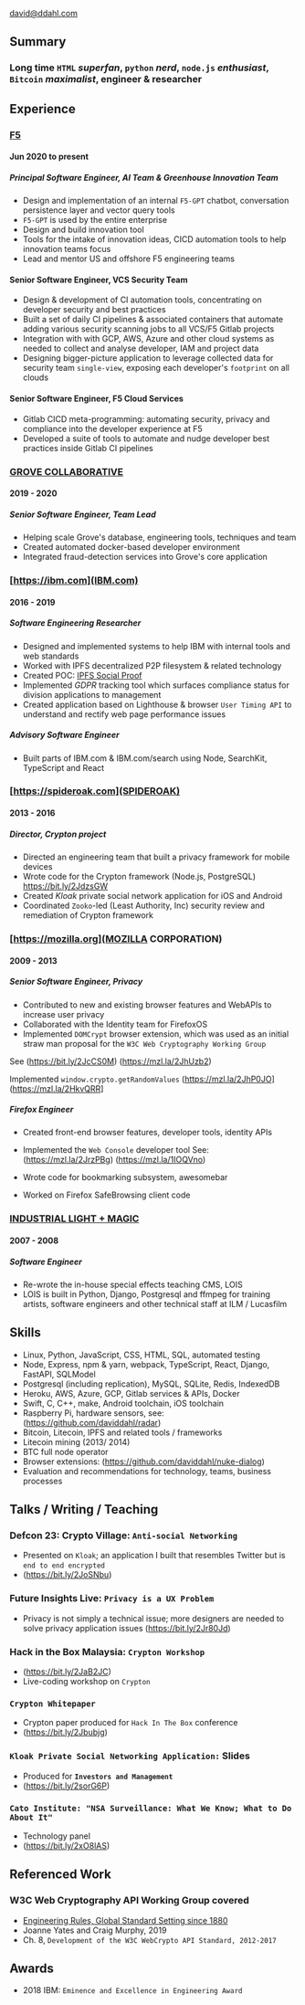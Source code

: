 david@ddahl.com

## Summary

### Long time `HTML` *superfan*, `python` *nerd*, `node.js` *enthusiast*, `Bitcoin` *maximalist*, engineer & researcher

## Experience

### [F5](https://f5.com)

#### Jun 2020 to present

##### Principal Software Engineer, AI Team & Greenhouse Innovation Team

- Design and implementation of an internal `F5-GPT` chatbot, conversation persistence layer and vector query tools
- `F5-GPT` is used by the entire enterprise
- Design and build innovation tool
- Tools for the intake of innovation ideas, CICD automation tools to help innovation teams focus
- Lead and mentor US and offshore F5 engineering teams

#### Senior Software Engineer, VCS Security Team

- Design & development of CI automation tools, concentrating on developer security and best practices
- Built a set of daily CI pipelines & associated containers that automate adding various security scanning jobs to all VCS/F5 Gitlab projects
- Integration with with GCP, AWS, Azure and other cloud systems as needed to collect and analyse developer, IAM and project data
- Designing bigger-picture application to leverage collected data for security team `single-view`, exposing each developer's `footprint` on all clouds

#### Senior Software Engineer, F5 Cloud Services

- Gitlab CICD meta-programming: automating security, privacy and compliance into the developer experience at F5
- Developed a suite of tools to automate and nudge developer best practices inside Gitlab CI pipelines

### [GROVE COLLABORATIVE](https://grove.co)

#### 2019 - 2020

##### Senior Software Engineer, Team Lead

- Helping scale Grove's database, engineering tools, techniques and team
- Created automated docker-based developer environment
- Integrated fraud-detection services into Grove's core application

### [https://ibm.com](IBM.com)

#### 2016 - 2019

##### Software Engineering Researcher

- Designed and implemented systems to help IBM with internal tools and web standards
- Worked with IPFS decentralized P2P filesystem & related technology
- Created POC: [IPFS Social Proof](https://bit.ly/2Pc7GkB)
- Implemented *GDPR* tracking tool which surfaces compliance status for division applications to management
- Created application based on Lighthouse & browser `User Timing API` to understand and rectify web page performance issues

##### Advisory Software Engineer

- Built parts of IBM.com & IBM.com/search using Node, SearchKit, TypeScript and React

### [https://spideroak.com](SPIDEROAK)

#### 2013 - 2016

##### Director, Crypton project

- Directed an engineering team that built a privacy framework for mobile devices
- Wrote code for the Crypton framework (Node.js, PostgreSQL) <https://bit.ly/2JdzsGW>
- Created *Kloak* private social network application for iOS and Android
- Coordinated `Zooko`-led (Least Authority, Inc) security review and remediation of Crypton framework

### [https://mozilla.org](MOZILLA CORPORATION)

#### 2009 - 2013

##### Senior Software Engineer, Privacy

- Contributed to new and existing browser features and WebAPIs to increase user privacy
- Collaborated with the Identity team for FirefoxOS
- Implemented `DOMCrypt` browser extension, which was used as an initial straw man proposal for the `W3C Web Cryptography Working Group`

See (https://bit.ly/2JcCS0M) (https://mzl.la/2JhUzb2)

Implemented `window.crypto.getRandomValues`
(https://mzl.la/2JhP0JO] (https://mzl.la/2HkvQRR]

##### Firefox Engineer

- Created front-end browser features, developer tools, identity APIs
- Implemented the `Web Console` developer tool
See: (https://mzl.la/2JrzPBg) (https://mzl.la/1IOQVno)

- Wrote code for bookmarking subsystem, awesomebar
- Worked on Firefox SafeBrowsing client code

### [INDUSTRIAL LIGHT + MAGIC](https://ilm.com)

#### 2007 - 2008

##### Software Engineer

- Re-wrote the in-house special effects teaching CMS, LOIS
- LOIS is built in Python, Django, Postgresql and ffmpeg for training artists, software engineers and other technical staff at ILM / Lucasfilm

## Skills

- Linux, Python, JavaScript, CSS, HTML, SQL, automated testing
- Node, Express, npm & yarn, webpack, TypeScript, React, Django, FastAPI, SQLModel
- Postgresql (including replication), MySQL, SQLite, Redis, IndexedDB
- Heroku, AWS, Azure, GCP, Gitlab services & APIs, Docker
- Swift, C, C++, make, Android toolchain, iOS toolchain
- Raspberry Pi, hardware sensors, see: (https://github.com/daviddahl/radar)
- Bitcoin, Litecoin, IPFS and related tools / frameworks
- Litecoin mining (2013/ 2014)
- BTC full node operator
- Browser extensions: (https://github.com/daviddahl/nuke-dialog)
- Evaluation and recommendations for technology, teams, business processes

## Talks / Writing / Teaching

### Defcon 23: Crypto Village: `Anti-social Networking`

- Presented on `Kloak`; an application I built that resembles Twitter but is `end to end encrypted`
- (https://bit.ly/2JoSNbu)

### Future Insights Live: `Privacy is a UX Problem`

- Privacy is not simply a technical issue; more designers are needed to solve privacy application issues (https://bit.ly/2Jr80Jd)

### Hack in the Box Malaysia: `Crypton Workshop`

- (https://bit.ly/2JaB2JC)
- Live-coding workshop on `Crypton`

### `Crypton Whitepaper`

- Crypton paper produced for `Hack In The Box` conference
- (https://bit.ly/2Jbubjg)

### `Kloak Private Social Networking Application:` Slides

- Produced for **`Investors and Management`**
- (https://bit.ly/2sorG6P)

### `Cato Institute: "NSA Surveillance: What We Know; What to Do About It"`

- Technology panel
- (https://bit.ly/2xO8lAS)

## Referenced Work

### W3C Web Cryptography API Working Group covered
- [Engineering Rules, Global Standard Setting since 1880](https://amzn.to/2ZfTWXh)
- Joanne Yates and Craig Murphy, 2019
- Ch. 8, `Development of the W3C WebCrypto API Standard, 2012-2017`

## Awards

- 2018 IBM: `Eminence and Excellence in Engineering Award`
